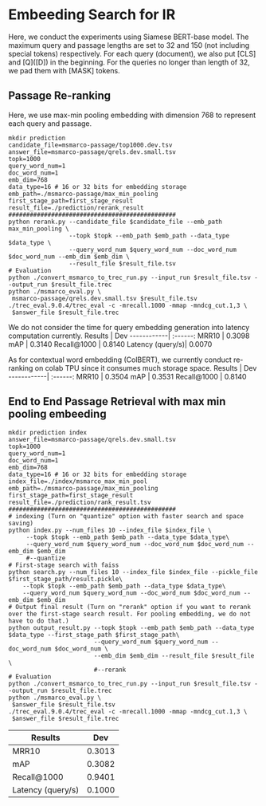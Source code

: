 # Embeeding Search for IR
Here, we conduct the experiments using Siamese BERT-base model. The maximum query and passage lengths are set to 32 and 150 (not including special tokens) respectively. For each query (document), we also put \[CLS\] and \[Q\](\[D\]) in the beginning. For the queries no longer than length of 32, we pad them with \[MASK\] tokens.

Passage Re-ranking
---
Here, we use max-min pooling embedding with dimension 768 to represent each query and passage.
```shell=bash
mkdir prediction
candidate_file=msmarco-passage/top1000.dev.tsv
answer_file=msmarco-passage/qrels.dev.small.tsv
topk=1000
query_word_num=1
doc_word_num=1
emb_dim=768
data_type=16 # 16 or 32 bits for embedding storage
emb_path=./msmarco-passage/max_min_pooling
first_stage_path=first_stage_result
result_file=./prediction/rerank_result
###############################################
python rerank.py --candidate_file $candidate_file --emb_path max_min_pooling \
                 --topk $topk --emb_path $emb_path --data_type $data_type \
                 --query_word_num $query_word_num --doc_word_num $doc_word_num --emb_dim $emb_dim \
                 --result_file $result_file.tsv
# Evaluation
python ./convert_msmarco_to_trec_run.py --input_run $result_file.tsv --output_run $result_file.trec
python ./msmarco_eval.py \
 msmarco-passage/qrels.dev.small.tsv $result_file.tsv
./trec_eval.9.0.4/trec_eval -c -mrecall.1000 -mmap -mndcg_cut.1,3 \
 $answer_file $result_file.trec
```
We do not consider the time for query embedding generation into latency computation currently.
Results  | Dev
------------| :------:
MRR10            | 0.3098
mAP              | 0.3140
Recall@1000      | 0.8140
Latency (query/s)| 0.0070

As for contextual word embedding (ColBERT), we currently conduct re-ranking on colab TPU since it consumes much storage space.
Results  | Dev
------------| :------:
MRR10            | 0.3504
mAP              | 0.3531
Recall@1000      | 0.8140

End to End Passage Retrieval with max min pooling embeeding
---
```shell=bash
mkdir prediction index
answer_file=msmarco-passage/qrels.dev.small.tsv
topk=1000
query_word_num=1
doc_word_num=1
emb_dim=768
data_type=16 # 16 or 32 bits for embedding storage
index_file=./index/msmarco_max_min_pool
emb_path=./msmarco-passage/max_min_pooling
first_stage_path=first_stage_result
result_file=./prediction/rank_result.tsv
###############################################
# indexing (Turn on "quantize" option with faster search and space saving)
python index.py --num_files 10 --index_file $index_file \
     --topk $topk --emb_path $emb_path --data_type $data_type\
     --query_word_num $query_word_num --doc_word_num $doc_word_num --emb_dim $emb_dim
     #--quantize
# First-stage search with faiss
python search.py --num_files 10 --index_file $index_file --pickle_file $first_stage_path/result.pickle\
    --topk $topk --emb_path $emb_path --data_type $data_type\
    --query_word_num $query_word_num --doc_word_num $doc_word_num --emb_dim $emb_dim
# Output final result (Turn on "rerank" option if you want to rerank over the first-stage search result. For pooling embedding, we do not have to do that.)
python output_result.py --topk $topk --emb_path $emb_path --data_type $data_type --first_stage_path $first_stage_path\
                        --query_word_num $query_word_num --doc_word_num $doc_word_num \
                        --emb_dim $emb_dim --result_file $result_file \
                        #--rerank
# Evaluation
python ./convert_msmarco_to_trec_run.py --input_run $result_file.tsv --output_run $result_file.trec
python ./msmarco_eval.py \
 $answer_file $result_file.tsv
./trec_eval.9.0.4/trec_eval -c -mrecall.1000 -mmap -mndcg_cut.1,3 \
 $answer_file $result_file.trec
```
Results  | Dev
------------| :------:
MRR10            | 0.3013
mAP              | 0.3082
Recall@1000      | 0.9401
Latency (query/s)| 0.1000